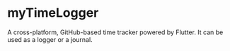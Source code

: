 # myTimeLogger
A cross-platform, GitHub-based time tracker powered by Flutter. It can be used as a logger or a journal.
